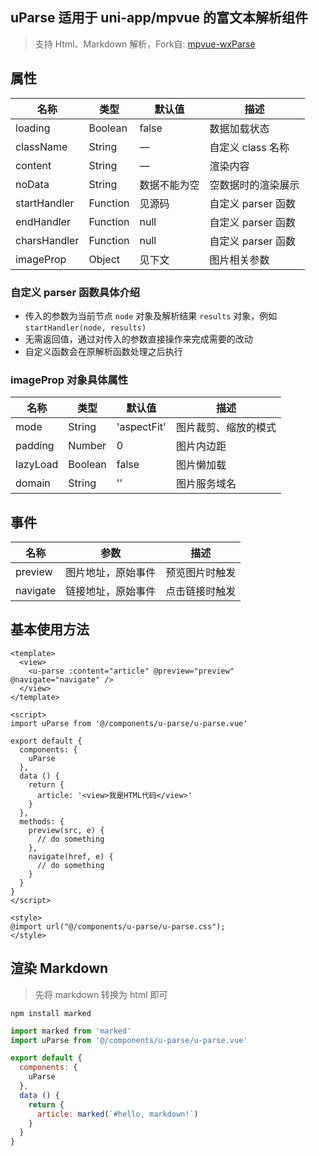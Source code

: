 ## uParse 适用于 uni-app/mpvue 的富文本解析组件

> 支持 Html、Markdown 解析，Fork自: [mpvue-wxParse](https://github.com/F-loat/mpvue-wxParse)


## 属性

| 名称             | 类型          | 默认值        | 描述               |
| -----------------|--------------- | ------------- | ----------------  |
| loading          | Boolean        | false         | 数据加载状态       |
| className        | String         | —             | 自定义 class 名称  |
| content          | String         | —             | 渲染内容           |
| noData           | String         | 数据不能为空   | 空数据时的渲染展示  |
| startHandler     | Function       | 见源码         | 自定义 parser 函数 |
| endHandler       | Function       | null          | 自定义 parser 函数 |
| charsHandler     | Function       | null          | 自定义 parser 函数 |
| imageProp        | Object         | 见下文        | 图片相关参数        |

### 自定义 parser 函数具体介绍

* 传入的参数为当前节点 `node` 对象及解析结果 `results` 对象，例如 `startHandler(node, results)`
* 无需返回值，通过对传入的参数直接操作来完成需要的改动
* 自定义函数会在原解析函数处理之后执行

### imageProp 对象具体属性

| 名称              | 类型           | 默认值        | 描述                |
| -----------------|--------------- | ------------- | ------------------ |
| mode             | String         | 'aspectFit'   | 图片裁剪、缩放的模式 |
| padding          | Number         | 0             | 图片内边距          |
| lazyLoad         | Boolean        | false         | 图片懒加载          |
| domain           | String         | ''            | 图片服务域名        |

## 事件

| 名称             | 参数              | 描述              |
| -----------------|----------------- | ----------------  |
| preview          | 图片地址，原始事件 | 预览图片时触发     |
| navigate         | 链接地址，原始事件 | 点击链接时触发     |

## 基本使用方法


``` vue
<template>
  <view>
    <u-parse :content="article" @preview="preview" @navigate="navigate" />
  </view>
</template>

<script>
import uParse from '@/components/u-parse/u-parse.vue'

export default {
  components: {
    uParse
  },
  data () {
    return {
      article: '<view>我是HTML代码</view>'
    }
  },
  methods: {
    preview(src, e) {
      // do something
    },
    navigate(href, e) {
      // do something
    }
  }
}
</script>

<style>
@import url("@/components/u-parse/u-parse.css");
</style>
```


## 渲染 Markdown

> 先将 markdown 转换为 html 即可

```
npm install marked
```

``` js
import marked from 'marked'
import uParse from '@/components/u-parse/u-parse.vue'

export default {
  components: {
    uParse
  },
  data () {
    return {
      article: marked(`#hello, markdown!`)
    }
  }
}
```
